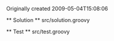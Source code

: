 Originally created 2009-05-04T15:08:06

** Solution **
    src/solution.groovy

** Test **
    src/test.groovy